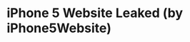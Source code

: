 <!--
id: 8741836724
link: http://tumblr.atmos.org/post/8741836724/iphone-5-website-leaked-by-iphone5website
slug: iphone-5-website-leaked-by-iphone5website
date: Wed Aug 10 2011 11:45:03 GMT-0700 (PDT)
publish: 2011-08-010
tags: 
title: iPhone 5 Website Leaked (by iPhone5Website)
-->


iPhone 5 Website Leaked (by iPhone5Website)
===========================================



